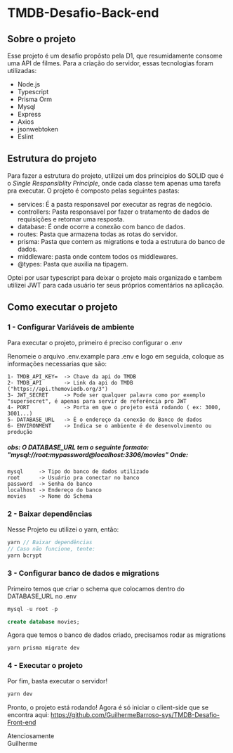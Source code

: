 # TMDB-Desafio-Back-end
## Sobre o projeto
  Esse projeto é um desafio propôsto pela D1, que resumidamente consome uma API de filmes. Para a criação do servidor, essas tecnologias foram utilizadas:
  - Node.js
  - Typescript
  - Prisma Orm
  - Mysql
  - Express
  - Axios
  - jsonwebtoken 
  - Eslint
## Estrutura do projeto
Para fazer a estrutura do projeto, utilizei um dos principios do SOLID que é o <i>Single Responsiblity Principle</i>, onde cada classe tem apenas uma tarefa pra executar. O projeto é composto pelas seguintes pastas:
  - services: É a pasta responsavel por executar as regras de negócio.
  - controllers: Pasta responsavel por fazer o tratamento de dados de requisições e retornar uma resposta.
  - database: É onde ocorre a conexão com banco de dados.
  - routes: Pasta que armazena todas as rotas do servidor.
  - prisma: Pasta que contem as migrations e toda a estrutura do banco de dados.
  - middleware: pasta onde contem todos os middlewares.
  - @types: Pasta que auxilia na tipagem.

Optei por usar typescript para deixar o projeto mais organizado e tambem utilizei JWT para cada usuário ter seus próprios comentários na aplicação.

## Como executar o projeto

### 1 - Configurar Variáveis de ambiente
Para executar o projeto, primeiro é preciso configurar o .env

Renomeie o arquivo .env.example para .env e logo em seguida, coloque as informações necessarias que são:
    
    1- TMDB_API_KEY=  -> Chave da api do TMDB
    2- TMDB_API       -> Link da api do TMDB ("https://api.themoviedb.org/3")
    3- JWT_SECRET     -> Pode ser qualquer palavra como por exemplo "supersecret", é apenas para servir de referência pro JWT
    4- PORT           -> Porta em que o projeto está rodando ( ex: 3000, 3001...)
    5- DATABASE_URL   -> É o endereço da conexão do Banco de dados
    6- ENVIRONMENT    -> Indica se o ambiente é de desenvolvimento ou produção

    
<h5> 
  obs: O DATABASE_URL tem o seguinte formato: "mysql://root:mypassword@localhost:3306/movies" Onde:
</h5>

    mysql     -> Tipo do banco de dados utilizado
    root      -> Usuário pra conectar no banco
    password  -> Senha do banco
    localhost -> Endereço do banco
    movies    -> Nome do Schema
    
### 2 - Baixar dependências
Nesse Projeto eu utilizei o yarn, então:
```ts
yarn // Baixar dependências  
// Caso não funcione, tente:
yarn bcrypt
```

### 3 - Configurar banco de dados e migrations
Primeiro temos que criar o schema que colocamos dentro do DATABASE_URL no .env

```sql
mysql -u root -p

create database movies;
```

Agora que temos o banco de dados criado, precisamos rodar as migrations

```
yarn prisma migrate dev
```

### 4 - Executar o projeto
Por fim, basta executar o servidor!
```ts
yarn dev
```
Pronto, o projeto está rodando! Agora é só iniciar o client-side que se encontra aqui: https://github.com/GuilhermeBarroso-sys/TMDB-Desafio-Front-end <br>
 
    
Atenciosamente <br>
Guilherme
